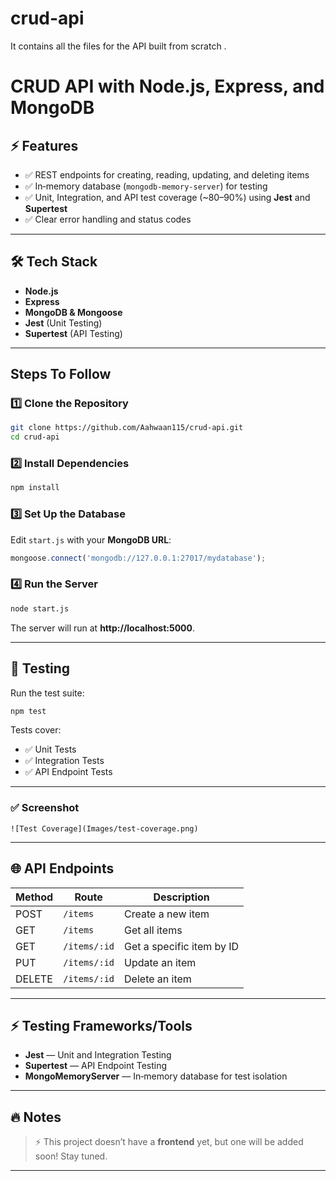 # crud-api
It contains all the files for the API built from scratch .
# CRUD API with Node.js, Express, and MongoDB

## ⚡️ Features
- ✅ REST endpoints for creating, reading, updating, and deleting items
- ✅ In‑memory database (`mongodb‑memory‑server`) for testing
- ✅ Unit, Integration, and API test coverage (~80–90%) using **Jest** and **Supertest**
- ✅ Clear error handling and status codes

---

## 🛠️ Tech Stack
- **Node.js**
- **Express**
- **MongoDB & Mongoose**
- **Jest** (Unit Testing)
- **Supertest** (API Testing)

---

## Steps To Follow

### 1️⃣ Clone the Repository
```bash
git clone https://github.com/Aahwaan115/crud-api.git
cd crud-api
```

### 2️⃣ Install Dependencies
```bash
npm install
```

### 3️⃣ Set Up the Database
Edit `start.js` with your **MongoDB URL**:
```javascript
mongoose.connect('mongodb://127.0.0.1:27017/mydatabase');
```

### 4️⃣ Run the Server
```bash
node start.js
```
The server will run at **http://localhost:5000**.

---

## 🧪 Testing
Run the test suite:
```bash
npm test
```

Tests cover:
- ✅ Unit Tests
- ✅ Integration Tests
- ✅ API Endpoint Tests

---

### ✅ Screenshot
```
![Test Coverage](Images/test-coverage.png)
```

---

## 🌐 API Endpoints

| Method | Route            | Description                           |
|--------|------------------|---------------------------------------|
| POST   | `/items`         | Create a new item                    |
| GET    | `/items`         | Get all items                       |
| GET    | `/items/:id`     | Get a specific item by ID           |
| PUT    | `/items/:id`     | Update an item                      |
| DELETE | `/items/:id`     | Delete an item                      |

---

## ⚡️ Testing Frameworks/Tools
- **Jest** — Unit and Integration Testing
- **Supertest** — API Endpoint Testing
- **MongoMemoryServer** — In‑memory database for test isolation

---

## 🔥 Notes
> ⚡️ This project doesn’t have a **frontend** yet, but one will be added soon! Stay tuned.

---
